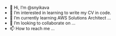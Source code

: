 - 👋 Hi, I’m @snyikava
- 👀 I’m interested in learning to write my CV in code.
- 🌱 I’m currently learning AWS Solutions Architect ...
- 💞️ I’m looking to collaborate on ...
- 📫 How to reach me ...

<!---
snyikava/snyikava is a ✨ special ✨ repository because its `README.md` (this file) appears on your GitHub profile.
You can click the Preview link to take a look at your changes.
--->
